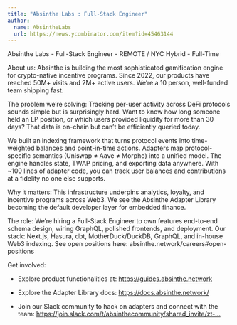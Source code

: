 ```yaml
---
title: "Absinthe Labs : Full-Stack Engineer"
author:
  name: AbsintheLabs
  url: https://news.ycombinator.com/item?id=45463144
---
```

Absinthe Labs - Full-Stack Engineer - REMOTE &#x2F; NYC Hybrid - Full-Time

About us:
Absinthe is building the most sophisticated gamification engine for crypto-native incentive programs. Since 2022, our products have reached 50M+ visits and 2M+ active users. We’re a 10 person, well-funded team shipping fast.

The problem we’re solving:
Tracking per-user activity across DeFi protocols sounds simple but is surprisingly hard. Want to know how long someone held an LP position, or which users provided liquidity for more than 30 days? That data is on-chain but can’t be efficiently queried today.

We built an indexing framework that turns protocol events into time-weighted balances and point-in-time actions. Adapters map protocol-specific semantics (Uniswap ≠ Aave ≠ Morpho) into a unified model. The engine handles state, TWAP pricing, and exporting data anywhere. With ~100 lines of adapter code, you can track user balances and contributions at a fidelity no one else supports.

Why it matters:
This infrastructure underpins analytics, loyalty, and incentive programs across Web3. We see the Absinthe Adapter Library becoming the default developer layer for embedded finance.

The role:
We’re hiring a Full-Stack Engineer to own features end-to-end schema design, wiring GraphQL, polished frontends, and deployment. Our stack: Next.js, Hasura, dbt, MotherDuck&#x2F;DuckDB, GraphQL, and in-house Web3 indexing. See open positions here: absinthe.network&#x2F;careers#open-positions

Get involved:
- Explore product functionalities at: <a href="https:&#x2F;&#x2F;guides.absinthe.network" rel="nofollow">https:&#x2F;&#x2F;guides.absinthe.network</a>

- Explore the Adapter Library docs: <a href="https:&#x2F;&#x2F;docs.absinthe.network&#x2F;" rel="nofollow">https:&#x2F;&#x2F;docs.absinthe.network&#x2F;</a>

- Join our Slack community to hack on adapters and connect with the team:
<a href="https:&#x2F;&#x2F;join.slack.com&#x2F;t&#x2F;absinthecommunity&#x2F;shared_invite&#x2F;zt-3dgbxrrwz-jI_7YuVh2QltgyuPUhrYIA" rel="nofollow">https:&#x2F;&#x2F;join.slack.com&#x2F;t&#x2F;absinthecommunity&#x2F;shared_invite&#x2F;zt-...</a>
<JobApplication />
